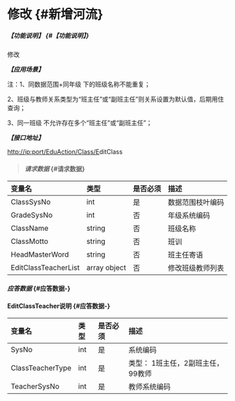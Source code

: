 # 修改 {#新增河流}

##### _【功能说明】_ {#【功能说明】}

修改

_**【应用场景】**_

注：1、同数据范围+同年级 下的班级名称不能重复；

2、班级与教师关系类型为“班主任”或“副班主任”则关系设置为默认值，后期用住查询；

3、同一班级 不允许存在多个“班主任”或“副班主任”；

_**【接口地址】**_

[http://ip:port/EduAction/Class/E](http://ip:port/HMAction/River/AddRiver)ditClass

> #### _请求数据_ {#请求数据}

| 变量名 | 类型 | 是否必须 | 描述 |
| :--- | :--- | :--- | :--- |
| ClassSysNo | int | 是 | 数据范围枝叶编码 |
| GradeSysNo | int | 否 | 年级系统编码 |
| ClassName | string | 否 | 班级名称 |
| ClassMotto | string | 否 | 班训 |
| HeadMasterWord | string | 否 | 班主任寄语 |
| EditClassTeacherList | array object | 否 | 修改班级教师列表 |

#### _应答数据_ {#应答数据-}

#### EditClassTeacher说明 {#应答数据-}

| 变量名 | 类型 | 是否必须 | 描述 |
| :--- | :--- | :--- | :--- |
| SysNo | int | 是 | 系统编码 |
| ClassTeacherType | int | 是 | 类型： 1班主任，2副班主任，99教师 |
| TeacherSysNo | int | 是 | 教师系统编码 |



